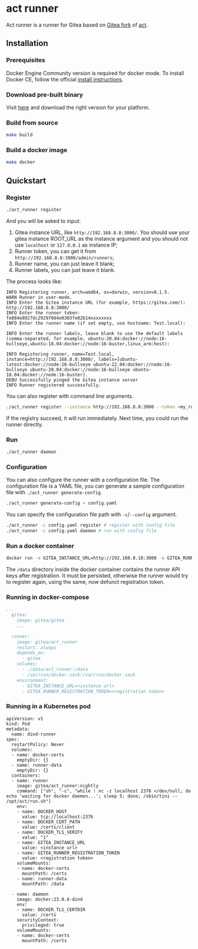 # act runner

Act runner is a runner for Gitea based on [Gitea fork](https://gitea.com/gitea/act) of [act](https://github.com/nektos/act).

## Installation

### Prerequisites

Docker Engine Community version is required for docker mode. To install Docker CE, follow the official [install instructions](https://docs.docker.com/engine/install/).

### Download pre-built binary

Visit [here](https://dl.gitea.com/act_runner/) and download the right version for your platform.

### Build from source

```bash
make build
```

### Build a docker image

```bash
make docker
```

## Quickstart

### Register

```bash
./act_runner register
```

And you will be asked to input:

1. Gitea instance URL, like `http://192.168.8.8:3000/`. You should use your gitea instance ROOT_URL as the instance argument
 and you should not use `localhost` or `127.0.0.1` as instance IP;
2. Runner token, you can get it from `http://192.168.8.8:3000/admin/runners`;
3. Runner name, you can just leave it blank;
4. Runner labels, you can just leave it blank.

The process looks like:

```text
INFO Registering runner, arch=amd64, os=darwin, version=0.1.5.
WARN Runner in user-mode.
INFO Enter the Gitea instance URL (for example, https://gitea.com/):
http://192.168.8.8:3000/
INFO Enter the runner token:
fe884e8027dc292970d4e0303fe82b14xxxxxxxx
INFO Enter the runner name (if set empty, use hostname: Test.local):

INFO Enter the runner labels, leave blank to use the default labels (comma-separated, for example, ubuntu-20.04:docker://node:16-bullseye,ubuntu-18.04:docker://node:16-buster,linux_arm:host):

INFO Registering runner, name=Test.local, instance=http://192.168.8.8:3000/, labels=[ubuntu-latest:docker://node:16-bullseye ubuntu-22.04:docker://node:16-bullseye ubuntu-20.04:docker://node:16-bullseye ubuntu-18.04:docker://node:16-buster].
DEBU Successfully pinged the Gitea instance server
INFO Runner registered successfully.
```

You can also register with command line arguments.

```bash
./act_runner register --instance http://192.168.8.8:3000 --token <my_runner_token> --no-interactive
```

If the registry succeed, it will run immediately. Next time, you could run the runner directly.

### Run

```bash
./act_runner daemon
```

### Configuration

You can also configure the runner with a configuration file.
The configuration file is a YAML file, you can generate a sample configuration file with `./act_runner generate-config`.

```bash
./act_runner generate-config > config.yaml
```

You can specify the configuration file path with `-c`/`--config` argument.

```bash
./act_runner -c config.yaml register # register with config file
./act_runner -c config.yaml daemon # run with config file
```

### Run a docker container

```sh
docker run -e GITEA_INSTANCE_URL=http://192.168.8.18:3000 -e GITEA_RUNNER_REGISTRATION_TOKEN=<runner_token> -v /var/run/docker.sock:/var/run/docker.sock -v $PWD/data:/data --name my_runner gitea/act_runner:nightly
```

The `/data` directory inside the docker container contains the runner API keys after registration.
It must be persisted, otherwise the runner would try to register again, using the same, now defunct registration token.

### Running in docker-compose

```yml
...
  gitea:
    image: gitea/gitea
    ...

  runner:
    image: gitea/act_runner
    restart: always
    depends_on:
      - gitea
    volumes:
      - ./data/act_runner:/data
      - /var/run/docker.sock:/var/run/docker.sock
    environment:
      - GITEA_INSTANCE_URL=<instance url>
      - GITEA_RUNNER_REGISTRATION_TOKEN=<registration token>
```

### Running in a Kubernetes pod

```
apiVersion: v1
kind: Pod
metadata:
  name: dind-runner
spec:
  restartPolicy: Never
  volumes:
  - name: docker-certs
    emptyDir: {}
  - name: runner-data
    emptyDir: {}
  containers:
  - name: runner
    image: gitea/act_runner:nightly
    command: ["sh", "-c", "while ! nc -z localhost 2376 </dev/null; do echo 'waiting for docker daemon...'; sleep 5; done; /sbin/tini -- /opt/act/run.sh"]
    env:
    - name: DOCKER_HOST
      value: tcp://localhost:2376
    - name: DOCKER_CERT_PATH
      value: /certs/client
    - name: DOCKER_TLS_VERIFY
      value: "1"
    - name: GITEA_INSTANCE_URL
      value: <instance url>
    - name: GITEA_RUNNER_REGISTRATION_TOKEN
      value: <registration token>
    volumeMounts:
    - name: docker-certs
      mountPath: /certs
    - name: runner-data
      mountPath: /data

  - name: daemon
    image: docker:23.0.6-dind
    env:
    - name: DOCKER_TLS_CERTDIR
      value: /certs
    securityContext: 
      privileged: true
    volumeMounts:
    - name: docker-certs
      mountPath: /certs
```